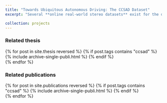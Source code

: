 ```yaml
---
title: "Towards Ubiquitous Autonomous Driving: The CCSAD Dataset"
excerpt: "Several **online real-world stereo datasets** exist for the development and testing of algorithms in the fields of perception and navigation of autonomous vehicles. However, none of them was recorded in **developing countries**, and therefore they lack the particular challenges that can be found on their streets and roads, like abundant potholes, irregular speed bumpers, and peculiar flows of pedestrians. We introduce a novel dataset that possesses such characteristics. The stereo dataset was recorded in Mexico from a moving vehicle. It contains high-resolution stereo images which are complemented with direction and acceleration data obtained from an IMU, GPS data, and data from the car computer. This paper describes the structure and contents of our dataset files and presents reconstruction experiments that we performed on the data."

collection: projects
---
```


### Related thesis
{% for post in site.thesis reversed %}
    {% if post.tags contains "ccsad" %}
      {% include archive-single-publi.html %}
    {% endif %}  
{% endfor %}

### Related publications
{% for post in site.publications reversed %}
  {% if post.tags contains "ccsad" %}
    {% include archive-single-publi.html %}
  {% endif %}  
{% endfor %}
